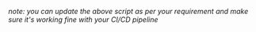 _note: you can update the above script as per your requirement and make sure it's working fine with your CI/CD pipeline_
